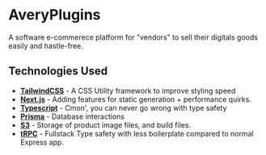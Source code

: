 # AveryPlugins

A software e-commerece platform for "vendors" to sell their digitals goods easily and hastle-free.

## Technologies Used

-   [**TailwindCSS**](https://tailwindcss.com/) - A CSS Utility framework to improve styling speed
-   [**Next.js**](https://nextjs.org) - Adding features for static generation + performance quirks.
-   [**Typescript**](https://www.typescriptlang.org/) - Cmon', you can never go wrong with type safety
-   [**Prisma**](https://prisma.io) - Database interactions
-   [**S3**](https://aws.amazon.com/s3/) - Storage of product image files, and build files.
-   [**tRPC**](https://trpc.io/) - Fullstack Type safety with less boilerplate compared to normal Express app.
